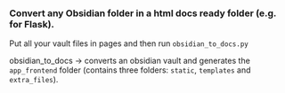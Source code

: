 ### Convert any Obsidian folder in a html docs ready folder (e.g. for Flask). 

Put all your vault files in pages and then run `obsidian_to_docs.py`

obsidian_to_docs -> converts an obsidian vault and generates the `app_frontend` folder (contains three folders: `static`, `templates` and `extra_files`).
